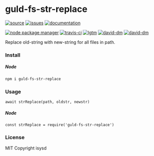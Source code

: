 # guld-fs-str-replace

[![source](https://img.shields.io/badge/source-bitbucket-blue.svg)](https://bitbucket.org/guld/tech-js-node_modules-guld-fs-str-replace) [![issues](https://img.shields.io/badge/issues-bitbucket-yellow.svg)](https://bitbucket.org/guld/tech-js-node_modules-guld-fs-str-replace/issues) [![documentation](https://img.shields.io/badge/docs-guld.tech-green.svg)](https://guld.tech/lib/guld-fs-str-replace.html)

[![node package manager](https://img.shields.io/npm/v/guld-fs-str-replace.svg)](https://www.npmjs.com/package/guld-fs-str-replace) [![travis-ci](https://travis-ci.org/guldcoin/tech-js-node_modules-guld-fs-str-replace.svg)](https://travis-ci.org/guldcoin/tech-js-node_modules-guld-fs-str-replace?branch=guld) [![lgtm](https://img.shields.io/lgtm/grade/javascript/b/guld/tech-js-node_modules-guld-fs-str-replace.svg?logo=lgtm&logoWidth=18)](https://lgtm.com/projects/b/guld/tech-js-node_modules-guld-fs-str-replace/context:javascript) [![david-dm](https://david-dm.org/guldcoin/tech-js-node_modules-guld-fs-str-replace/status.svg)](https://david-dm.org/guldcoin/tech-js-node_modules-guld-fs-str-replace) [![david-dm](https://david-dm.org/guldcoin/tech-js-node_modules-guld-fs-str-replace/dev-status.svg)](https://david-dm.org/guldcoin/tech-js-node_modules-guld-fs-str-replace?type=dev)

Replace old-string with new-string for all files in path.

### Install

##### Node

```sh
npm i guld-fs-str-replace
```

### Usage

```
await strReplace(path, oldstr, newstr)
```

##### Node

```
const strReplace = require('guld-fs-str-replace')
```

### License

MIT Copyright isysd

